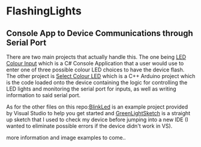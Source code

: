 # FlashingLights

<h2>Console App to Device Communications through Serial Port</h2>

<p>There are two main projects that actually handle this. The one being <a href="https://github.com/SandraMuller/FlashingLights/tree/master/App/LedColourInput">LED Colour Input</a> which is a C# Console Application that a user would use to enter one of three possible colour LED choices to have the device flash. The other project is <a href="https://github.com/SandraMuller/FlashingLights/tree/master/App/SelectColourLed">Select Colour LED</a> which is a C++ Arduino project which is the code loaded onto the device containing the logic for controlling the LED lights and monitoring the serial port for inputs, as well as writing information to said serial port.</p>

<p>As for the other files on this repo:<a href="https://github.com/SandraMuller/FlashingLights/tree/master/BlinkLed">BlinkLed</a> is an example project provided by Visual Studio to help you get started and <a href="https://github.com/SandraMuller/FlashingLights/tree/master/GreenLightSketch">GreenLightSketch</a> is a straight up sketch that I used to check my device before jumping into a new IDE (I wanted to eliminate possible errors if the device didn't work in VS).</p>

<p>more information and image examples to come..</p>

